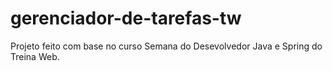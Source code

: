 # gerenciador-de-tarefas-tw
Projeto feito com base no curso Semana do Desevolvedor Java e Spring  do Treina Web.
